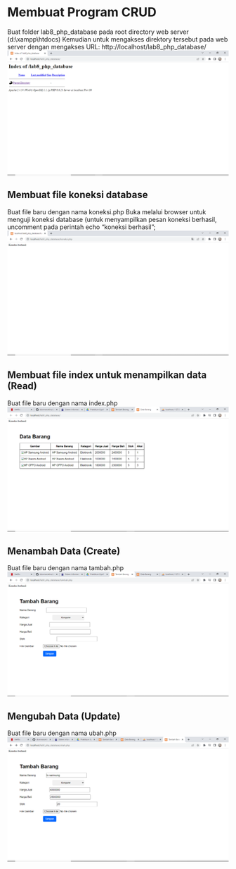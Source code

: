 # Membuat Program CRUD
Buat folder lab8_php_database pada root directory web server (d:\xampp\htdocs)
Kemudian untuk mengakses direktory tersebut pada web server dengan mengakses URL: http://localhost/lab8_php_database/
![image](/screenshot/ss1.png)
## Membuat file koneksi database
Buat file baru dengan nama koneksi.php
Buka melalui browser untuk menguji koneksi database (untuk menyampilkan pesan koneksi berhasil, uncomment pada perintah echo “koneksi berhasil”;
![image](/screenshot/ss2.png)
## Membuat file index untuk menampilkan data (Read)
Buat file baru dengan nama index.php
![image](/screenshot/ss3.png)
## Menambah Data (Create)
Buat file baru dengan nama tambah.php
![image](/screenshot/ss4.png)
## Mengubah Data (Update)
Buat file baru dengan nama ubah.php
![image](/screenshot/ss5.png)